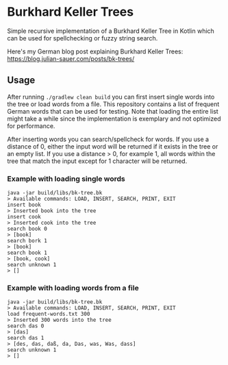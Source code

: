 # Burkhard Keller Trees

Simple recursive implementation of a Burkhard Keller Tree in Kotlin which can be used for spellchecking or fuzzy string search.

Here's my German blog post explaining Burkhard Keller Trees: https://blog.julian-sauer.com/posts/bk-trees/

## Usage
After running `./gradlew clean build` you can first insert single words into the tree or load words from a file.
This repository contains a list of frequent German words that can be used for testing.
Note that loading the entire list might take a while since the implementation is exemplary and not optimized for performance.

After inserting words you can search/spellcheck for words.
If you use a distance of 0, either the input word will be returned if it exists in the tree or an empty list.
If you use a distance > 0, for example 1, all words within the tree that match the input except for 1 character will be returned.

### Example with loading single words
```shell
java -jar build/libs/bk-tree.bk
> Available commands: LOAD, INSERT, SEARCH, PRINT, EXIT
insert book
> Inserted book into the tree
insert cook
> Inserted cook into the tree
search book 0
> [book]
search bork 1
> [book]
search book 1
> [book, cook]
search unknown 1
> []
```

### Example with loading words from a file
```shell
java -jar build/libs/bk-tree.bk
> Available commands: LOAD, INSERT, SEARCH, PRINT, EXIT
load frequent-words.txt 300
> Inserted 300 words into the tree
search das 0
> [das]
search das 1
> [des, das, daß, da, Das, was, Was, dass]
search unknown 1
> []
```